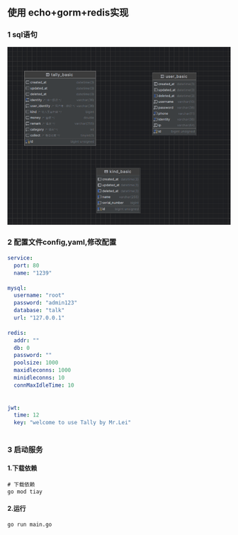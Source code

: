 ## 使用 echo+gorm+redis实现

### 1 sql语句
![img.png](sql/img.png)

### 2 配置文件config,yaml,修改配置
```yaml
service:
  port: 80
  name: "1239"

mysql:
  username: "root"
  password: "admin123"
  database: "talk"
  url: "127.0.0.1"

redis:
  addr: ""
  db: 0
  password: ""
  poolsize: 1000
  maxidleconns: 1000
  minidleconns: 10
  connMaxIdleTime: 10


jwt:
  time: 12  
  key: "welcome to use Tally by Mr.Lei"



```

### 3 启动服务
#### 1.下载依赖
```shell
# 下载依赖
go mod tiay
```
#### 2.运行
```shell
go run main.go
```






